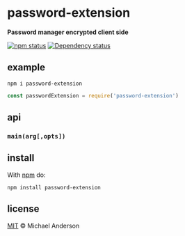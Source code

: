 # password-extension

**Password manager encrypted client side**

[![npm status](http://img.shields.io/npm/v/password-extension.svg?style=flat-square)](https://www.npmjs.org/package/password-extension) [![Dependency status](https://img.shields.io/david/Callmenorm/password_extension.svg?style=flat-square)](https://david-dm.org/Callmenorm/password_extension)

## example

`npm i password-extension`

```js
const passwordExtension = require('password-extension')
```

## api

### `main(arg[,opts])`

## install

With [npm](https://npmjs.org) do:

```
npm install password-extension
```

## license

[MIT](http://opensource.org/licenses/MIT) © Michael Anderson
